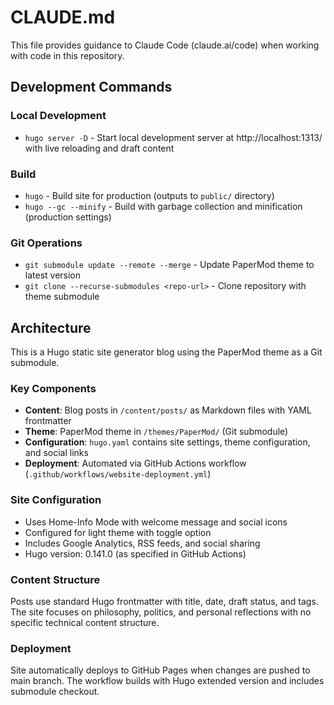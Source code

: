 # CLAUDE.md

This file provides guidance to Claude Code (claude.ai/code) when working with code in this repository.

## Development Commands

### Local Development
- `hugo server -D` - Start local development server at http://localhost:1313/ with live reloading and draft content

### Build
- `hugo` - Build site for production (outputs to `public/` directory)
- `hugo --gc --minify` - Build with garbage collection and minification (production settings)

### Git Operations
- `git submodule update --remote --merge` - Update PaperMod theme to latest version
- `git clone --recurse-submodules <repo-url>` - Clone repository with theme submodule

## Architecture

This is a Hugo static site generator blog using the PaperMod theme as a Git submodule.

### Key Components
- **Content**: Blog posts in `/content/posts/` as Markdown files with YAML frontmatter
- **Theme**: PaperMod theme in `/themes/PaperMod/` (Git submodule)
- **Configuration**: `hugo.yaml` contains site settings, theme configuration, and social links
- **Deployment**: Automated via GitHub Actions workflow (`.github/workflows/website-deployment.yml`)

### Site Configuration
- Uses Home-Info Mode with welcome message and social icons
- Configured for light theme with toggle option
- Includes Google Analytics, RSS feeds, and social sharing
- Hugo version: 0.141.0 (as specified in GitHub Actions)

### Content Structure
Posts use standard Hugo frontmatter with title, date, draft status, and tags. The site focuses on philosophy, politics, and personal reflections with no specific technical content structure.

### Deployment
Site automatically deploys to GitHub Pages when changes are pushed to main branch. The workflow builds with Hugo extended version and includes submodule checkout.